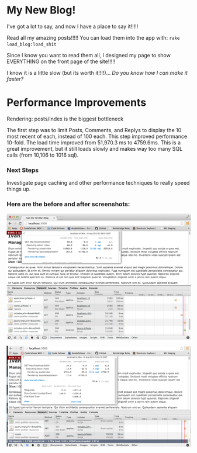 # My New Blog!

I've got a lot to say, and now I have a place to say it!!!!!

Read all my amazing posts!!!!! You can load them into the app with: `rake load_blog:load_shit`

Since I know you want to read them all, I designed my page to show EVERYTHING on the front page of the site!!!!!

I know it is a little slow (but its worth it!!!!)... _Do you know how I can make it faster?_

# Performance Improvements

Rendering: posts/index is the biggest bottleneck

The first step was to limit Posts, Comments, and Replys to display the 10 most recent of each, instead of 100 each.  This step improved performance 10-fold.  The load time improved from  51,970.3 ms to 4759.6ms.  This is a great improvement, but it still loads slowly and makes way too many SQL calls (from 10,106 to 1016 sql).

### Next Steps

Investigate page caching and other performance techniques to really speed things up.

### Here are the before and after screenshots:

![Before](/lib/assets/ivanblog_before_mini_profiler.png)

![After](/lib/assets/ivanblog_after_part1.png)

